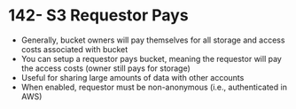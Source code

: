 # 142- S3 Requestor Pays
- Generally, bucket owners will pay themselves for all storage and access costs associated with bucket
- You can setup a requestor pays bucket, meaning the requestor will pay the access costs (owner still pays for storage)
- Useful for sharing large amounts of data with other accounts
- When enabled, requestor must be non-anonymous (i.e., authenticated in AWS)